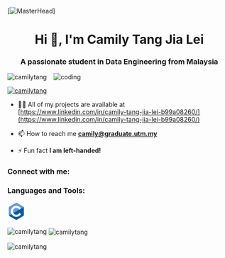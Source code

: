 [![MasterHead](https://i.gifer.com/5nix.gif)]
<h1 align="center">Hi 👋, I'm Camily Tang Jia Lei</h1>
<h3 align="center">A passionate student in Data Engineering from Malaysia</h3>
<img align="right" alt="coding" width="400" src = https://cdn.dribbble.com/users/4055494/screenshots/15215756/media/d2b66c4ca0192aa26d103448b3d1518b.gif>

<p align="left"> <img src="https://komarev.com/ghpvc/?username=camilytang&label=Profile%20views&color=0e75b6&style=flat" alt="camilytang" /> </p>

<p align="left"> <a href="https://github.com/ryo-ma/github-profile-trophy"><img src="https://github-profile-trophy.vercel.app/?username=camilytang" alt="camilytang" /></a> </p>

- 👨‍💻 All of my projects are available at [https://www.linkedin.com/in/camily-tang-jia-lei-b99a08260/](https://www.linkedin.com/in/camily-tang-jia-lei-b99a08260/)

- 📫 How to reach me **camily@graduate.utm.my**

- ⚡ Fun fact **I am left-handed!**

<h3 align="left">Connect with me:</h3>
<p align="left">
</p>

<h3 align="left">Languages and Tools:</h3>
<p align="left"> <a href="https://www.cprogramming.com/" target="_blank" rel="noreferrer"> <img src="https://raw.githubusercontent.com/devicons/devicon/master/icons/c/c-original.svg" alt="c" width="40" height="40"/> </a> </p>

<p><img align="left" src="https://github-readme-stats.vercel.app/api/top-langs?username=camilytang&show_icons=true&locale=en&layout=compact" alt="camilytang" /></p>

<p>&nbsp;<img align="center" src="https://github-readme-stats.vercel.app/api?username=camilytang&show_icons=true&locale=en" alt="camilytang" /></p>

<p><img align="center" src="https://github-readme-streak-stats.herokuapp.com/?user=camilytang&" alt="camilytang" /></p>
